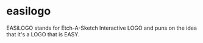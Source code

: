 easilogo
========

EASiLOGO stands for Etch-A-Sketch Interactive LOGO and puns on the idea that it's a LOGO that is EASY.
